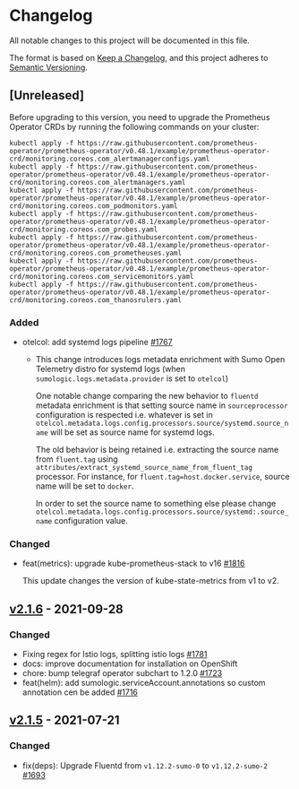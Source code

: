 # Changelog

All notable changes to this project will be documented in this file.

The format is based on [Keep a Changelog](https://keepachangelog.com/en/1.0.0/),
and this project adheres to [Semantic Versioning](https://semver.org/spec/v2.0.0.html).

## [Unreleased]

Before upgrading to this version, you need to upgrade the Prometheus Operator CRDs
by running the following commands on your cluster:

```shell
kubectl apply -f https://raw.githubusercontent.com/prometheus-operator/prometheus-operator/v0.48.1/example/prometheus-operator-crd/monitoring.coreos.com_alertmanagerconfigs.yaml
kubectl apply -f https://raw.githubusercontent.com/prometheus-operator/prometheus-operator/v0.48.1/example/prometheus-operator-crd/monitoring.coreos.com_alertmanagers.yaml
kubectl apply -f https://raw.githubusercontent.com/prometheus-operator/prometheus-operator/v0.48.1/example/prometheus-operator-crd/monitoring.coreos.com_podmonitors.yaml
kubectl apply -f https://raw.githubusercontent.com/prometheus-operator/prometheus-operator/v0.48.1/example/prometheus-operator-crd/monitoring.coreos.com_probes.yaml
kubectl apply -f https://raw.githubusercontent.com/prometheus-operator/prometheus-operator/v0.48.1/example/prometheus-operator-crd/monitoring.coreos.com_prometheuses.yaml
kubectl apply -f https://raw.githubusercontent.com/prometheus-operator/prometheus-operator/v0.48.1/example/prometheus-operator-crd/monitoring.coreos.com_servicemonitors.yaml
kubectl apply -f https://raw.githubusercontent.com/prometheus-operator/prometheus-operator/v0.48.1/example/prometheus-operator-crd/monitoring.coreos.com_thanosrulers.yaml
```

### Added

- otelcol: add systemd logs pipeline [#1767]

  - This change introduces logs metadata enrichment with Sumo Open Telemetry
    distro for systemd logs (when `sumologic.logs.metadata.provider` is set to
    `otelcol`)

    One notable change comparing the new behavior to `fluentd` metadata enrichment
    is that setting source name in `sourceprocessor` configuration is respected
    i.e.  whatever is set in
    `otelcol.metadata.logs.config.processors.source/systemd.source_name` will be
    set as source name for systemd logs.

    The old behavior is being retained i.e. extracting the source name from
    `fluent.tag` using `attributes/extract_systemd_source_name_from_fluent_tag`
    processor. For instance, for `fluent.tag=host.docker.service`, source name
    will be set to `docker`.

    In order to set the source name to something else please change
    `otelcol.metadata.logs.config.processors.source/systemd:.source_name`
    configuration value.

[#1767]: https://github.com/SumoLogic/sumologic-kubernetes-collection/pull/1767

### Changed

- feat(metrics): upgrade kube-prometheus-stack to v16 [#1816]

  This update changes the version of kube-state-metrics from v1 to v2.

[#1816]: https://github.com/SumoLogic/sumologic-kubernetes-collection/pull/1816

## [v2.1.6][v2_1_6] - 2021-09-28

### Changed

- Fixing regex for Istio logs, splitting istio logs [#1781]
- docs: improve documentation for installation on OpenShift
- chore: bump telegraf operator subchart to 1.2.0 [#1723]
- feat(helm): add sumologic.serviceAccount.annotations so custom annotation cen be added [#1716]

[v2_1_6]: https://github.com/SumoLogic/sumologic-kubernetes-collection/releases/tag/v2.1.6
[#1781]: https://github.com/SumoLogic/sumologic-kubernetes-collection/pull/1781
[#1723]: https://github.com/SumoLogic/sumologic-kubernetes-collection/pull/1723
[#1716]: https://github.com/SumoLogic/sumologic-kubernetes-collection/pull/1716

## [v2.1.5][v2_1_5] - 2021-07-21

### Changed

- fix(deps): Upgrade Fluentd from `v1.12.2-sumo-0` to `v1.12.2-sumo-2` [#1693]

[v2_1_5]: https://github.com/SumoLogic/sumologic-kubernetes-collection/releases/tag/v2.1.5
[#1693]: https://github.com/SumoLogic/sumologic-kubernetes-collection/pull/1693
